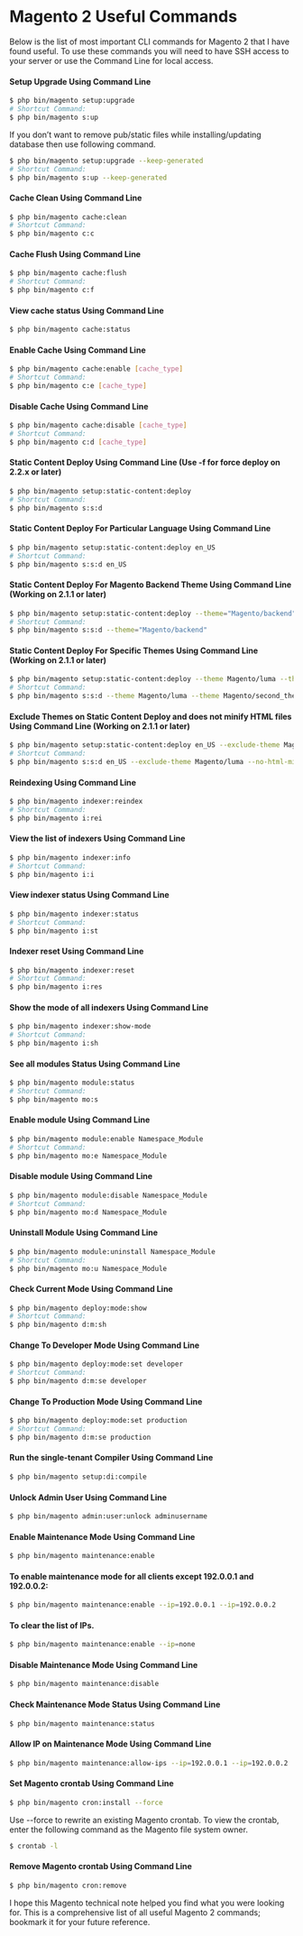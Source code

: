 # Magento 2 Useful Commands
Below is the list of most important CLI commands for Magento 2 that I have found useful. To use these commands you will need to have SSH access to your server or use the Command Line for local access.
#### Setup Upgrade Using Command Line
```sh
$ php bin/magento setup:upgrade
# Shortcut Command:
$ php bin/magento s:up
```
If you don’t want to remove pub/static files while installing/updating database then use following command.
```sh
$ php bin/magento setup:upgrade --keep-generated
# Shortcut Command:
$ php bin/magento s:up --keep-generated
```
#### Cache Clean Using Command Line
```sh
$ php bin/magento cache:clean
# Shortcut Command:
$ php bin/magento c:c
```
#### Cache Flush Using Command Line
```sh
$ php bin/magento cache:flush
# Shortcut Command:
$ php bin/magento c:f
```
#### View cache status Using Command Line
```sh
$ php bin/magento cache:status
```
#### Enable Cache Using Command Line
```sh
$ php bin/magento cache:enable [cache_type]
# Shortcut Command:
$ php bin/magento c:e [cache_type]
```
#### Disable Cache Using Command Line
```sh
$ php bin/magento cache:disable [cache_type]
# Shortcut Command:
$ php bin/magento c:d [cache_type]
```
#### Static Content Deploy Using Command Line (Use -f for force deploy on 2.2.x or later)
```sh
$ php bin/magento setup:static-content:deploy
# Shortcut Command:
$ php bin/magento s:s:d
```
#### Static Content Deploy For Particular Language Using Command Line
```sh
$ php bin/magento setup:static-content:deploy en_US
# Shortcut Command:
$ php bin/magento s:s:d en_US
```
#### Static Content Deploy For Magento Backend Theme Using Command Line (Working on 2.1.1 or later)
```sh
$ php bin/magento setup:static-content:deploy --theme="Magento/backend"
# Shortcut Command:
$ php bin/magento s:s:d --theme="Magento/backend"
```
#### Static Content Deploy For Specific Themes Using Command Line (Working on 2.1.1 or later)
```sh
$ php bin/magento setup:static-content:deploy --theme Magento/luma --theme Magento/second_theme
# Shortcut Command:
$ php bin/magento s:s:d --theme Magento/luma --theme Magento/second_theme
```
#### Exclude Themes on Static Content Deploy and does not minify HTML files Using Command Line (Working on 2.1.1 or later)
```sh
$ php bin/magento setup:static-content:deploy en_US --exclude-theme Magento/luma --no-html-minify
# Shortcut Command:
$ php bin/magento s:s:d en_US --exclude-theme Magento/luma --no-html-minify
```
#### Reindexing Using Command Line
```sh
$ php bin/magento indexer:reindex
# Shortcut Command:
$ php bin/magento i:rei
```
#### View the list of indexers Using Command Line
```sh
$ php bin/magento indexer:info
# Shortcut Command:
$ php bin/magento i:i
```
#### View indexer status Using Command Line
```sh
$ php bin/magento indexer:status
# Shortcut Command:
$ php bin/magento i:st
```
#### Indexer reset Using Command Line
```sh
$ php bin/magento indexer:reset
# Shortcut Command:
$ php bin/magento i:res
```
#### Show the mode of all indexers Using Command Line
```sh
$ php bin/magento indexer:show-mode
# Shortcut Command:
$ php bin/magento i:sh
```
#### See all modules Status Using Command Line
```sh
$ php bin/magento module:status
# Shortcut Command:
$ php bin/magento mo:s
```
#### Enable module Using Command Line
```sh
$ php bin/magento module:enable Namespace_Module
# Shortcut Command:
$ php bin/magento mo:e Namespace_Module
```
#### Disable module Using Command Line
```sh
$ php bin/magento module:disable Namespace_Module
# Shortcut Command:
$ php bin/magento mo:d Namespace_Module
```
#### Uninstall Module Using Command Line
```sh
$ php bin/magento module:uninstall Namespace_Module
# Shortcut Command:
$ php bin/magento mo:u Namespace_Module
```
#### Check Current Mode Using Command Line
```sh
$ php bin/magento deploy:mode:show
# Shortcut Command:
$ php bin/magento d:m:sh
```
#### Change To Developer Mode Using Command Line
```sh
$ php bin/magento deploy:mode:set developer
# Shortcut Command:
$ php bin/magento d:m:se developer
```
#### Change To Production Mode Using Command Line
```sh
$ php bin/magento deploy:mode:set production
# Shortcut Command:
$ php bin/magento d:m:se production
```
#### Run the single-tenant Compiler Using Command Line
```sh
$ php bin/magento setup:di:compile
```
#### Unlock Admin User Using Command Line
```sh
$ php bin/magento admin:user:unlock adminusername
```
#### Enable Maintenance Mode Using Command Line
```sh
$ php bin/magento maintenance:enable
```
#### To enable maintenance mode for all clients except 192.0.0.1 and 192.0.0.2:
```sh
$ php bin/magento maintenance:enable --ip=192.0.0.1 --ip=192.0.0.2
```
#### To clear the list of IPs.
```sh
$ php bin/magento maintenance:enable --ip=none
```
#### Disable Maintenance Mode Using Command Line
```sh
$ php bin/magento maintenance:disable
```
#### Check Maintenance Mode Status Using Command Line
```sh
$ php bin/magento maintenance:status
```
#### Allow IP on Maintenance Mode Using Command Line
```sh
$ php bin/magento maintenance:allow-ips --ip=192.0.0.1 --ip=192.0.0.2
```
#### Set Magento crontab Using Command Line
```sh
$ php bin/magento cron:install --force
```
Use --force to rewrite an existing Magento crontab.
To view the crontab, enter the following command as the Magento file system owner.
```sh
$ crontab -l
```
#### Remove Magento crontab Using Command Line
```sh
$ php bin/magento cron:remove
```
I hope this Magento technical note helped you find what you were looking for. This is a comprehensive list of all useful Magento 2 commands; bookmark it for your future reference.
